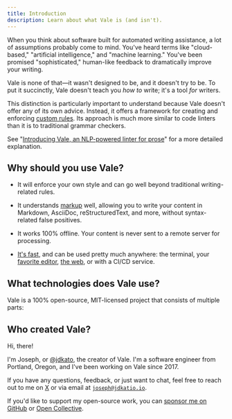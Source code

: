 ```yaml
---
title: Introduction
description: Learn about what Vale is (and isn't).
---
```


<script lang="ts">
	import TechStack from '$lib/components/TechStack.svelte';
</script>

When you think about software built for automated writing assistance, a lot
of assumptions probably come to mind. You've heard terms like "cloud-based,"
"artificial intelligence," and "machine learning." You've been promised
"sophisticated," human-like feedback to dramatically improve your writing.

Vale is none of that&mdash;it wasn't designed to be, and it doesn't try to
be. To put it succinctly, Vale doesn't teach you _how to_ write; it's a tool
_for_ writers.

This distinction is particularly important to understand because Vale doesn't
offer any of its own advice. Instead, it offers a framework for creating and
enforcing [custom rules][1]. Its approach is much more similar to code linters than it is to traditional grammar checkers.

See "[Introducing Vale, an NLP-powered linter for prose][2]" for a more
detailed explanation.

## Why should you use Vale?

- It will enforce your own style and can go well beyond traditional
  writing-related rules.

- It understands [markup][4] well, allowing you to write your content in
  Markdown, AsciiDoc, reStructuredText, and more, without syntax-related false
  positives.

- It works 100% offline. Your content is never sent to a remote server for
  processing.

- [It's fast][6], and can be used pretty much anywhere: the terminal, your
  [favorite editor][7], [the web][8], or with a CI/CD service.

## What technologies does Vale use?

Vale is a 100% open-source, MIT-licensed project that consists of multiple
parts:

<TechStack />

## Who created Vale?

Hi, there!

I'm Joseph, or [@jdkato][9], the creator of Vale. I'm a
software engineer from Portland, Oregon, and I've been working on Vale since 2017.

If you have any questions, feedback, or just want to chat, feel free to reach
out to me on [X][9] or via email at [`joseph@jdkatio.io`](mailto:joseph@jdkatio.io).

If you'd like to support my open-source work, you can [sponsor me on GitHub][10]
or [Open Collective][11].

[1]: /docs/topics/styles/
[2]: https://medium.com/valelint/introducing-vale-an-nlp-powered-linter-for-prose-63c4de31be00?sk=959eb8ae72d4704c4b27c881bebf508c
[3]: https://vale.sh#users
[4]: /docs/topics/scoping/
[5]: https://docs.gitlab.com/ee/development/documentation/testing.html#vale
[6]: https://github.com/errata-ai/vale#benchmarks
[7]: /docs/integrations/guide/
[8]: /docs/integrations/chrome/
[9]: https://github.com/jdkato
[10]: https://github.com/sponsors/jdkato
[11]: https://opencollective.com/vale
